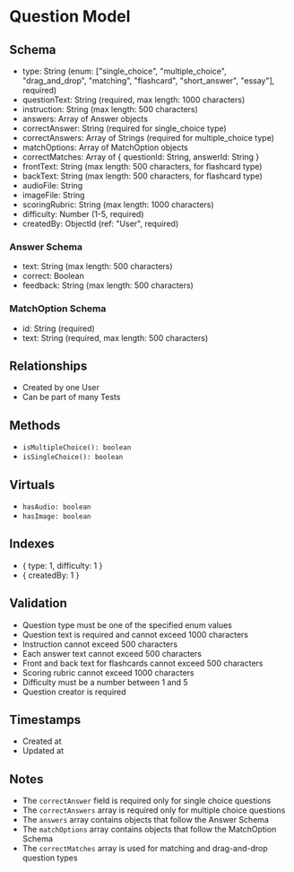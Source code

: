 # Question Model

## Schema

- type: String (enum: ["single_choice", "multiple_choice", "drag_and_drop", "matching", "flashcard", "short_answer", "essay"], required)
- questionText: String (required, max length: 1000 characters)
- instruction: String (max length: 500 characters)
- answers: Array of Answer objects
- correctAnswer: String (required for single_choice type)
- correctAnswers: Array of Strings (required for multiple_choice type)
- matchOptions: Array of MatchOption objects
- correctMatches: Array of { questionId: String, answerId: String }
- frontText: String (max length: 500 characters, for flashcard type)
- backText: String (max length: 500 characters, for flashcard type)
- audioFile: String
- imageFile: String
- scoringRubric: String (max length: 1000 characters)
- difficulty: Number (1-5, required)
- createdBy: ObjectId (ref: "User", required)

### Answer Schema

- text: String (max length: 500 characters)
- correct: Boolean
- feedback: String (max length: 500 characters)

### MatchOption Schema

- id: String (required)
- text: String (required, max length: 500 characters)

## Relationships

- Created by one User
- Can be part of many Tests

## Methods

- `isMultipleChoice(): boolean`
- `isSingleChoice(): boolean`

## Virtuals

- `hasAudio: boolean`
- `hasImage: boolean`

## Indexes

- { type: 1, difficulty: 1 }
- { createdBy: 1 }

## Validation

- Question type must be one of the specified enum values
- Question text is required and cannot exceed 1000 characters
- Instruction cannot exceed 500 characters
- Each answer text cannot exceed 500 characters
- Front and back text for flashcards cannot exceed 500 characters
- Scoring rubric cannot exceed 1000 characters
- Difficulty must be a number between 1 and 5
- Question creator is required

## Timestamps

- Created at
- Updated at

## Notes

- The `correctAnswer` field is required only for single choice questions
- The `correctAnswers` array is required only for multiple choice questions
- The `answers` array contains objects that follow the Answer Schema
- The `matchOptions` array contains objects that follow the MatchOption Schema
- The `correctMatches` array is used for matching and drag-and-drop question types
